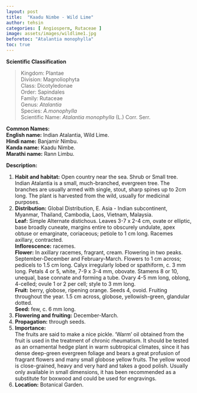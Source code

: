```yaml
---
layout: post
title:  "Kaadu Nimbe - Wild Lime"
author: tehsin
categories: [ Angiosperm, Rutaceae ]
image: assets/images/wildlime1.jpg
beforetoc: "Atalantia monophylla"
toc: true
---
```


**Scientific Classification**  
>Kingdom:			Plantae  
>Division:			Magnoliophyta  
>Class:				Dicotyledonae  
>Order:				Sapindales  
>Family:			Rutaceae  
>Genus:				*Atalantia*  
>Species:			*A.monophylla*  
>Scientific Name:	*Atalantia monophylla* (L.) Corr. Serr.  

**Common Names:**  
**English name:**	Indian Atalantia, Wild Lime.  
**Hindi name:**		Banjamir Nimbu.  
**Kanda name:**		Kaadu Nimbe.  
**Marathi name:** 	Rann Limbu.  

**Description:**  
1. **Habit and habitat:** Open country near the sea. Shrub or Small tree. Indian Atalantia is a small, much-branched, evergreen tree. The branches are usually armed with single, stout, sharp spines up to 2cm long. The plant is harvested from the wild, usually for medicinal purposes.  
2. **Distribution:** Global Distribution, E. Asia - Indian subcontinent, Myanmar, Thailand, Cambodia, Laos, Vietnam, Malaysia.  
**Leaf:** Simple Alternate distichous. Leaves 3-7 x 2-4 cm, ovate or elliptic, base broadly cuneate, margins entire to obscurely undulate, apex obtuse or emarginate, coriaceous; petiole to 1 cm long. Racemes axillary, contracted.  
**Inflorescence:** racemes.  
**Flower:** In axillary racemes, fragrant, cream. Flowering in two peaks. September-December and February-March. Flowers to 1 cm across; pedicels to 1.5 cm long. Calyx irregularly lobed or spathiform, c. 3 mm long. Petals 4 or 5, white, 7-9 x 3-4 mm, obovate. Stamens 8 or 10, unequal, base connate and forming a tube. Ovary 4-5 mm long, oblong, 4-celled; ovule 1 or 2 per cell; style to 3 mm long.  
**Fruit:** berry, globose, ripening orange. Seeds 4, ovoid. Fruiting throughout the year.
1.5 cm across, globose, yellowish-green, glandular dotted.  
**Seed:** few, c. 6 mm long.  
3. **Flowering and fruiting:** December-March.  
4. **Propagation:** through seeds.  
5. **Importance:**  
The fruits are said to make a nice pickle. ‘Warm’ oil obtained from the fruit is used in the treatment of chronic rheumatism. It should be tested as an ornamental hedge plant in warm subtropical climates, since it has dense deep-green evergreen foliage and bears a great profusion of fragrant flowers and many small globose yellow fruits. The yellow wood is close-grained, heavy and very hard and takes a good polish. Usually only available in small dimensions, it has been recommended as a substitute for boxwood and could be used for engravings.  
6. **Location:** Botanical Garden.  
